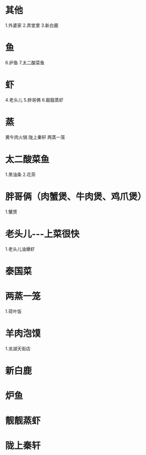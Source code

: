 
# 其他
1.外婆家
2.弄堂里
3.新白鹿

# 鱼
6.炉鱼
7.太二酸菜鱼

# 虾
4.老头儿
5.胖哥俩
6.靓靓蒸虾

# 蒸
黄牛肉火锅
陇上秦轩
两蒸一笼



# 太二酸菜鱼
1.黑油条
2.花茶

# 胖哥俩（肉蟹煲、牛肉煲、鸡爪煲）
1.蟹煲

# 老头儿---上菜很快
1.老头儿油爆虾

# 泰国菜

# 两蒸一笼
1.荷叶饭

# 羊肉泡馍
1.龙湖天街店
# 新白鹿
# 炉鱼
# 靓靓蒸虾
# 陇上秦轩
